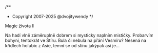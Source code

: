 /**
* Copyright 2007-2025 @dvojitywendy
*/

Magie života II

Na hadí vlně
záměruplně
dobrem si mysticky
naplním mističky.
Probarvím bohyni,
tentokrát ve Štíru.
Bula či nebula
na přání Vesmíru?
Nesená na křídlech
holubic z Asie,
temní se od stínu
jakýpak asi je…
